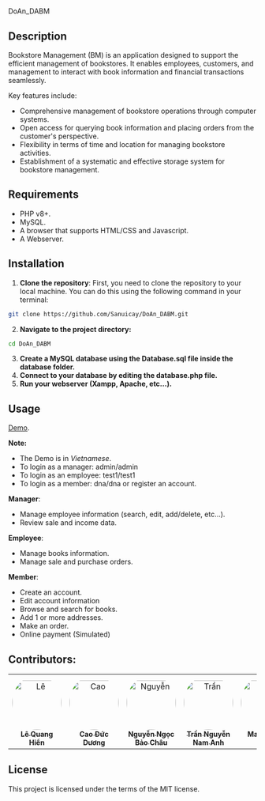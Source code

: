 # 
DoAn_DABM

## Description
Bookstore Management (BM) is an application designed to support the efficient management of bookstores. It enables employees, customers, and management to interact with book information and financial transactions seamlessly.

Key features include:
- Comprehensive management of bookstore operations through computer systems.
- Open access for querying book information and placing orders from the customer's perspective.
- Flexibility in terms of time and location for managing bookstore activities.
- Establishment of a systematic and effective storage system for bookstore management.

## Requirements
- PHP v8+.
- MySQL.
- A browser that supports HTML/CSS and Javascript.
- A Webserver.

## Installation
1. **Clone the repository**: First, you need to clone the repository to your local machine. You can do this using the following command in your terminal:

```bash
git clone https://github.com/Sanuicay/DoAn_DABM.git
```
2. **Navigate to the project directory:**

```bash
cd DoAn_DABM
```
3. **Create a MySQL database using the Database.sql file inside the database folder.**
4. **Connect to your database by editing the database.php file.**
5. **Run your webserver (Xampp, Apache, etc...).**


## Usage
[Demo](https://dabm.000webhostapp.com).

**Note:** 
- The Demo is in *Vietnamese*.
- To login as a manager: admin/admin
- To login as an employee: test1/test1
- To login as a member: dna/dna or register an account.

**Manager**: 
- Manage employee information (search, edit, add/delete, etc...).
- Review sale and income data.

**Employee**:
- Manage books information.
- Manage sale and purchase orders.

**Member**:
- Create an account.
- Edit account information
- Browse and search for books.
- Add 1 or more addresses.
- Make an order.
- Online payment (Simulated)

## Contributors:
<table>
<tr>
    <td align="center" style="word-wrap: break-word; width: 150.0; height: 150.0">
        <a href=https://github.com/LittleArm>
            <img src=https://avatars.githubusercontent.com/u/94028034?v=4 width="100;"  style="border-radius:50%;align-items:center;justify-content:center;overflow:hidden;padding-top:10px" alt=Lê Quang Hiển/>
            <br />
            <sub style="font-size:14px"><b>Lê Quang Hiển</b></sub>
        </a>
    </td>
    <td align="center" style="word-wrap: break-word; width: 150.0; height: 150.0">
        <a href=https://github.com/Sanuicay>
            <img src=https://avatars.githubusercontent.com/u/64963559?v=4 width="100;"  style="border-radius:50%;align-items:center;justify-content:center;overflow:hidden;padding-top:10px" alt=Cao Đức Dương/>
            <br />
            <sub style="font-size:14px"><b>Cao Đức Dương</b></sub>
        </a>
    </td>
    <td align="center" style="word-wrap: break-word; width: 150.0; height: 150.0">
        <a href=https://github.com/boochou>
            <img src=https://avatars.githubusercontent.com/u/113219917?v=4 width="100;"  style="border-radius:50%;align-items:center;justify-content:center;overflow:hidden;padding-top:10px" alt=Nguyễn Ngọc Bảo Châu/>
            <br />
            <sub style="font-size:14px"><b>Nguyễn Ngọc Bảo Châu</b></sub>
        </a>
    </td>
    </td>
    <td align="center" style="word-wrap: break-word; width: 150.0; height: 150.0">
        <a href=https://github.com/MangCau>
            <img src=https://avatars.githubusercontent.com/u/129870889?v=4 width="100;"  style="border-radius:50%;align-items:center;justify-content:center;overflow:hidden;padding-top:10px" alt=Trần Nguyễn Nam Anh/>
            <br />
            <sub style="font-size:14px"><b>Trần Nguyễn Nam Anh</b></sub>
        </a>
    </td>
    </td>
    <td align="center" style="word-wrap: break-word; width: 150.0; height: 150.0">
        <a href=https://github.com/znhg23>
            <img src=https://avatars.githubusercontent.com/u/95352855?v=4 width="100;"  style="border-radius:50%;align-items:center;justify-content:center;overflow:hidden;padding-top:10px" alt=Mai Hoàng Danh/>
            <br />
            <sub style="font-size:14px"><b>Mai Hoàng Danh</b></sub>
        </a>
    </td>
</tr>
</table>

## License
This project is licensed under the terms of the MIT license.
